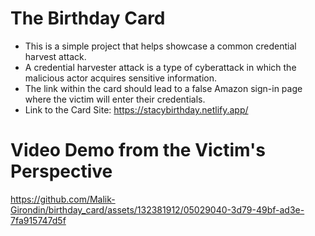 # The Birthday Card

* This is a simple project that helps showcase a common credential harvest attack.
* A credential harvester attack is a type of cyberattack in which the malicious actor acquires sensitive information.
* The link within the card should lead to a false Amazon sign-in page where the victim will enter their credentials.
* Link to the Card Site: https://stacybirthday.netlify.app/

# Video Demo from the Victim's Perspective


https://github.com/Malik-Girondin/birthday_card/assets/132381912/05029040-3d79-49bf-ad3e-7fa915747d5f



